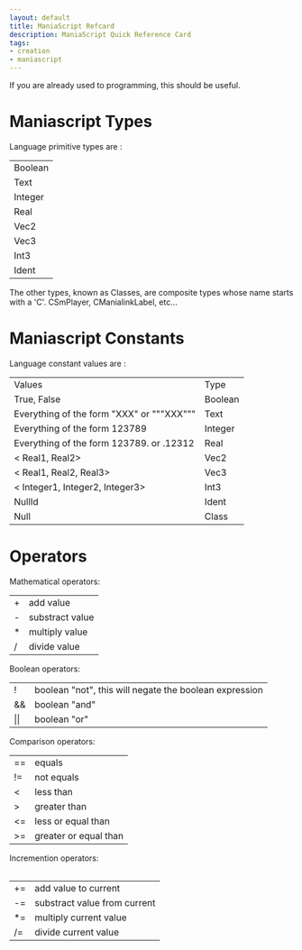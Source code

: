 ```yaml
---
layout: default
title: ManiaScript Refcard
description: ManiaScript Quick Reference Card
tags:
- creation
- maniascript
---
```


If you are already used to programming, this should be useful.

Maniascript Types
=====

Language primitive types are :

<table>
<tr><td>Boolean</td></tr>
<tr><td>Text</td></tr>
<tr><td>Integer</td></tr>
<tr><td>Real</td></tr>
<tr><td>Vec2</td></tr>
<tr><td>Vec3</td></tr>
<tr><td>Int3</td></tr>
<tr><td>Ident</td></tr>
</tr>
</table>

The other types, known as Classes, are composite types whose name starts with a 'C'. CSmPlayer, CManialinkLabel, etc...

Maniascript Constants
=====

Language constant values are :

<table>
<tr><td>Values</td><td>Type</td></tr>
<tr><td>True, False</td><td>Boolean</td></tr>
<tr><td>Everything of the form "XXX" or """XXX"""</td><td>Text</td></tr>
<tr><td>Everything of the form 123789</td><td>Integer</td></tr>
<tr><td>Everything of the form 123789. or .12312</td><td>Real</td></tr>
<tr><td> < Real1, Real2> </td><td>Vec2</td></tr>
<tr><td> < Real1, Real2, Real3> </td><td>Vec3</td></tr>
<tr><td> < Integer1, Integer2, Integer3> </td><td>Int3</td></tr>
<tr><td> NullId </td><td>Ident</td></tr>
<tr><td> Null </td><td>Class</td></tr>
</tr>
</table>

Operators
=====

Mathematical operators:
<table>
<tr>
<td>+</td><td>add value</td>
</tr>
<tr>
<td>-</td><td>substract value</td>
</tr>
<tr>
<td>* </td><td> multiply value</td>
</tr>
<tr>
<td>/  </td><td> divide value</td>
</tr>
</table>

Boolean operators:
<table>
<tr><td>!</td><td>boolean "not", this will negate the boolean expression</td></tr>
<tr><td>&&</td><td> boolean "and"</td></tr>
<tr><td>||</td><td>boolean "or"</td></tr>
</tr>
</table>

Comparison operators:
<table>
<tr><td>==</td><td>equals</td></tr>
<tr><td>!=  </td><td>not equals</td></tr>
<tr><td>&lt;   </td><td> less than</td></tr>
<tr><td>&gt;   </td><td>greater than</td></tr>
<tr><td>&lt;=  </td><td>less or equal than</td></tr>
<tr><td>&gt;=   </td><td>greater or equal than</td></tr>
<table>

Incremention operators:
<table>
<tr><td>+= </td><td>add value to current</td></tr>
<tr><td>-=  </td><td>substract value from current </td></tr>
<tr><td>*=  </td><td>multiply current value</td></tr>
<tr><td>/=  </td><td>divide current value</td></tr>
<table>
